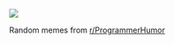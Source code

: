 ![](https://preview.redd.it/phxh2p3fn5of1.png?width=640&crop=smart&auto=webp&s=539a11ecad5714c059a77b4118bb6c7bc21d1c08)

 Random memes from [r/ProgrammerHumor](https://www.reddit.com/r/ProgrammerHumor/)
